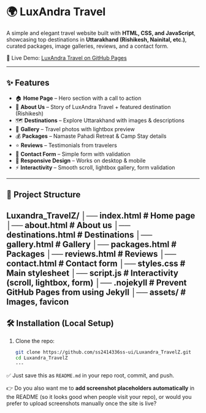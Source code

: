 # 🌍 LuxAndra Travel

A simple and elegant travel website built with **HTML, CSS, and JavaScript**, showcasing top destinations in **Uttarakhand (Rishikesh, Nainital, etc.)**, curated packages, image galleries, reviews, and a contact form.

🚀 Live Demo: [LuxAndra Travel on GitHub Pages](https://ss2414336ss-ui.github.io/Luxandra_TravelZ/)

---

## ✨ Features

- 🏠 **Home Page** – Hero section with a call to action  
- 📖 **About Us** – Story of LuxAndra Travel + featured destination (Rishikesh)  
- 🗺 **Destinations** – Explore Uttarakhand with images & descriptions  
- 📸 **Gallery** – Travel photos with lightbox preview  
- 💰 **Packages** – Namaste Pahadi Retreat & Camp Stay details  
- ⭐ **Reviews** – Testimonials from travelers  
- 📩 **Contact Form** – Simple form with validation  
- 📱 **Responsive Design** – Works on desktop & mobile  
- ⚡ **Interactivity** – Smooth scroll, lightbox gallery, form validation  

---

## 📂 Project Structure
Luxandra_TravelZ/
│── index.html          # Home page
│── about.html          # About us
│── destinations.html   # Destinations
│── gallery.html        # Gallery
│── packages.html       # Packages
│── reviews.html        # Reviews
│── contact.html        # Contact form
│── styles.css          # Main stylesheet
│── script.js           # Interactivity (scroll, lightbox, form)
│── .nojekyll           # Prevent GitHub Pages from using Jekyll
│── assets/             # Images, favicon
---

## 🛠️ Installation (Local Setup)

1. Clone the repo:
   ```bash
   git clone https://github.com/ss2414336ss-ui/Luxandra_TravelZ.git
   cd Luxandra_TravelZ
   ---

✅ Just save this as `README.md` in your repo root, commit, and push.  

👉 Do you also want me to **add screenshot placeholders automatically** in the README (so it looks good when people visit your repo), or would you prefer to upload screenshots manually once the site is live?